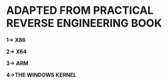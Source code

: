 # ADAPTED FROM PRACTICAL REVERSE ENGINEERING BOOK

**1-> X86**

**2-> X64**

**3-> ARM**

**4->THE WINDOWS KERNEL**

